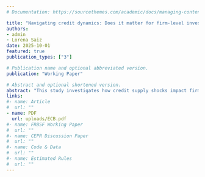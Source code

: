 ```yaml
---
# Documentation: https://sourcethemes.com/academic/docs/managing-content/

title: "Navigating credit dynamics: Does it matter for firm-level investment? Evidence from AnaCredit"
authors: 
- admin
- Lorena Saiz
date: 2025-10-01
featured: true
publication_types: ["3"]

# Publication name and optional abbreviated version.
publication: "Working Paper"

# Abstract and optional shortened version.
abstract: "This study investigates how credit supply shocks impact firm-level investment in the Euro area using the novel AnaCredit database. Using the methodology developed by (Amiti and Weinstein, 2018), we decompose loan growth rates into bank-specific, firm-specific, industry-specific, and common shocks. Our findings show that idiosyncratic bank supply shocks significantly affect firm-level investment, particularly among firms with a high dependence on bank loans. Furthermore, these granular bank-specific shocks explain most of the aggregate loan dynamics. We also find that the effects of bank shocks vary depending on firm characteristics, such as firm size, loan portfolio composition, and reliance on external financing. These results underscore the critical role banks play in shaping investment dynamics, especially under varying economic conditions."
links:
#- name: Article
#  url: ""
- name: PDF
  url: uploads/ECB.pdf
#- name: FRBSF Working Paper
#  url: ""
#- name: CEPR Discussion Paper
#  url: ""
#- name: Code & Data
#  url: ""
#- name: Estimated Rules
#  url: ""
---
```


